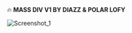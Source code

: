 🔥 <b>MASS DIV V1 BY DIAZZ & POLAR LOFY</b>


![Screenshot_1](https://user-images.githubusercontent.com/113463089/192360725-548b5b56-e274-46f5-91e5-5659116ab044.png)
